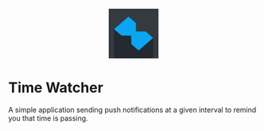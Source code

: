 <p align="center">
    <img src="./assets/icon.png" alt="drawing" width="100"/>
</p>

# Time Watcher

A simple application sending push notifications at a given interval to remind you that time is passing.
